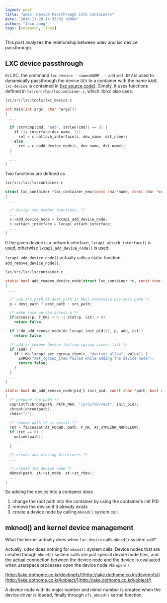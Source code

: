 ```yaml
---
layout: post
title: "udev: Device Passthrough into Containers"
date: "2018-11-28 14:33:32 +0900"
author: "Insu Jang"
tags: [research, linux]
---
```


This post analyzes the relationship between udev and lxc device passthrough.

## LXC device passthrough

In LXC, the command `lxc-device --name=NAME -- add|del DEV` is used to dynamically passthrough the device `DEV` to a container with the name `NAME`.
`lxc-device` is contained in [\[lxc source code\]](https://github.com/lxc/lxc/blob/master/src/lxc/tools/lxc_device.c).
Simply, it uses functions defined in `lxc/src/lxc/lxccontainer.c`, which liblxc also uses.

```c
lxc/src/lxc/tools/lxc_device.c

int main(int argc, char *argv[])
{
  ...

  if (strncmp(cmd, "add", strlen(cmd)) == 0) {
    if (is_interface(dev_name, 1))
      ret = c->attach_interface(c, dev_name, dst_name);
    else
      ret = c->add_device_node(c, dev_name, dst_name);
  }

  ...
}
```

Two functions are defined as
```c
lxc/src/lxc/lxccontainer.c

struct lxc_container *lxc_container_new(const char*name, const char *configpath)
{
  ...

  /* Assign the member functions. */
  ...
  c->add_device_node = lxcapi_add_device_node;
  c->attach_interface = lxcapi_attach_interface;
  ...
}
```
If the given device is a network interface, `lxcapi_attach_interface()` is used, otherwise `lxcapi_add_device_node()` is used.

`lxcapi_add_device_node()` actually calls a static function `add_remove_device_node()`.
```c
lxc/src/lxc/lxccontainer.c

static bool add_remove_device_node(struct lxc_container *c, const char *src_path, const char *dest_path, bool add)
{
  ...

  /* use src_path if dest_path is NULL otherwise use dest_path */
  p = dest_path ? dest_path : src_path;

  /* make sure we can access p */
  if(access(p, F_OK) < 0 || stat(p, &st) < 0)
    return false;

  if (!do_add_remove_node(do_lxcapi_init_pid(c), p, add, &st))
    return false;

  /* add or remove device to/from cgroup access list */
  if (add) {
    if (!do_lxcapi_set_cgroup_item(c, "devices.allow", value)) {
      ERROR("set_cgroup_item failed while adding the device node");
      return false;
    }
  }
  ...
}

static bool do_add_remove_node(pid_t init_pid, const char *path, bool add, struct stat *st)
{
  /* prepare the path */
  snprintf(chrootpath, PATH_MAX, "/proc/%d/root", init_pid);
  chroot(chrootpath);
  chdir("/");

  /* remove path if it exists */
  ret = faccessat(AT_FDCWD, path, F_OK, AT_SYMLINK_NOFOLLOW);
  if (ret == 0) {
    unlink(path);
    ...
  }

  /* create any missing directores */
  ...

  /* create the device node */
  mknod(path, st->st_mode, st->st_rdev);
  ...
}
```

So adding the device into a container does
1. change the root path into the container by using the container's init PID
2. remove the device if it already exists
3. create a device node by calling `mknod()` system call.

<!--
```
lxc.config

lxc.cgroup.devices.allow = c ?:* rw
```

```
lxc/src/lxc/lxccontainer.c

static bool add_remove_device_node(struct lxc_container *c, const char *src_path, const char *dest_path, bool add)
```
-->

## mknod() and kernel device management

What the kernel actually does when `lxc-device` calls `mknod()` system call?

Actually, udev does nothing for `mknod()` system calls.
Device nodes that are created though `mknod()` system calls are just special devide node files,
and the actual connection between the device node and the device is evaluated when userspace processes open the device node via `open()`.

[http://jake.dothome.co.kr/devtmpfs/](http://jake.dothome.co.kr/devtmpfs/)
[http://jake.dothome.co.kr/kobject/](http://jake.dothome.co.kr/kobject/)

A device node with its major number and minor number is created when the device driver is loaded, finally through `vfs_mknod()` kernel function.
